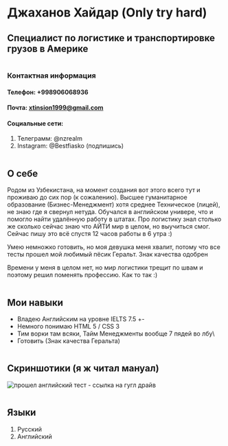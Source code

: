 # Джаханов Хайдар (Only try hard)
## Специалист по логистике и транспортировке грузов в Америке
```
```
### Контактная информация
#### Телефон: +998906068936
#### Почта: xtinsion1999@gmail.com
#### Социальные сети:
1. Телеграмм: @nzrealm
2. Instagram: @Bestfiasko (подпишись)
```
```
## О себе

Родом из Узбекистана, на момент создания вот этого всего тут и проживаю до сих пор (к сожалению). Высшее гуманитарное образование (Бизнес-Менеджмент) хотя среднее Техническое (лицей), не знаю где я свернул нетуда. Обучался в английском универе, что и помогло найти удалённую работу в штатах. Про логистику знал столько же сколько сейчас знаю что АЙТИ мир в целом, но выучиться смог. Сейчас пишу это всё спустя 12 часов работы в 6 утра :)

Умею немножко готовить, но моя девушка меня хвалит, потому что все тесты прошел мой любимый пёсик Геральт. Знак качества одобрен

Времени у меня в целом нет, но мир логистики трещит по швам и поэтому решил поменять профессию. Как то так :)

```
```
## Мои навыки
* Владею Английским на уровне IELTS 7.5 +-
* Немного понимаю HTML 5 / CSS 3
* Тим ворки там всяки, Тайм Менеджменты вообще 7 пядей во лбу\
* Готовить (Знак качества Геральта)

```
```
## Скриншотики (я ж читал мануал)

![прошел английский тест - ссылка на гугл драйв](https://drive.google.com/file/d/1RiC25S57VsSJNa6OENQjhjsnGjg5JTP_/view?usp=sharing)  

```
```
## Языки

1. Русский
2. Английский